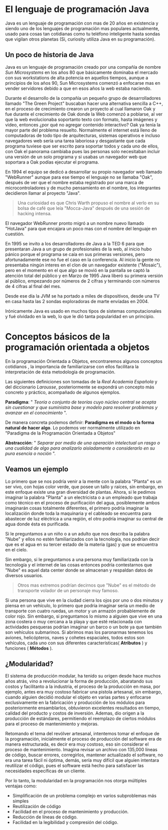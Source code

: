 # El lenguaje de programación Java

Java es un lenguaje de programación con mas de 20 años en existencia
y siendo uno de los lenguajes de programación mas populares actualmente,
usado para cosas tan cotidianas como tu teléfono inteligente hasta
sondas que vigilan otros planetas (Si, curiosity utiliza Java en su
programación).

## Un poco de historia de Java

Java es un lenguaje de programación creado por una compañía de nombre
*Sun Microsystems* en los años 80 que básicamente dominaba el mercado
con sus workstations de alta potencia en aquellos tiempos, aunque a
principios de los años 90, Sun Microsystems comenzó a enfocarse mas en
vender servidores debido a que en esos años la web estaba naciendo.

Durante el desarrollo de la compañía un pequeño grupo de desarrolladores
llamado "The Green Project" buscaban hacer una alternativa sencilla a
C++, en el proceso de crecimiento crearon un proyecto al cual llamaron
Oak y fue durante el crecimiento de Oak donde la Web comenzó a poblarse,
al ver que la web evolucionaba soportanto texto con formato, hasta
imágenes y video, entonces ¿por qué no agregar contenido interactivo?
Oak ya tenía la mayor parte del problema resuelto. Normalmente el
internet está lleno de computadoras de todo tipo de arquitecturas,
sistemas operativos e incluso navegadores web sería una tarea laboriosa
y desgastante que cada programa tuviese que ser escrito para soportar
todos y cada uno de ellos, con Oak el panorama cambiaba pues las personas
solo necesitaban incluir una versión de un solo programa y si usabas
un navegador web que soportara a Oak podías ejecutar el programa.

En 1994 el equipo se dedicó a desarrollar su propio navegador web llamado
"WebRunner" aunque para ese tiempo el lenguaje no se llamaba "Oak", después
de ver que el nombre estaba registrado por una marca de microcontroladores
y de mucho pensamiento en el nombre, los integrantes decidieron llamar al
proyecto "Java".

> Una curiosidad es que Chris Warth propuso el nombre al verlo en su bolsa de
> café que leía "Mocca-Java" después de una sesión de hacking intensa.

El navegador WebRunner pronto migró a un nombre nuevo llamado "HotJava" para
que encajara un poco mas con el nombre del lenguaje en cuestión.

En 1995 se invito a los desarrolladores de Java a la TED 6 para que presentaran
Java a un grupo de profesionales de la web, al inicio hubo pánico porque el
programa se caía en sus primeras versiones, pero afortunadamente ese no fue el
caso en la conferencia. Al inicio la gente no presentaba ningún interes en el
clon de un navegador existente ("Mosaic"), pero en el momento en el que algo
se movió en la pantalla se captó la atención total del público y en Marzo de
1995 Java liberó su primera versión al público, empezando por números de 2 cífras
y terminando con números de 4 cifras al final del mes.

Desde ese día la JVM se ha portado a miles de dispositivos, desde una TV en casa
hasta las 2 sondas exploradoras de marte envíadas en 2004.

Irónicamente Java es usado en muchos tipos de sistemas computacionales y fué
olvidado en la web, lo que le dió tanta popularidad en un principio.

# Conceptos básicos de la programación orientada a objetos

En la programación Orientada a Objetos, encontraremos algunos conceptos cotidianos
, la importancia de familiarizarse con ellos facilitara la interpretación de ésta
metodología de programación.

Las siguientes definiciones son tomadas de la *Real Academia Española* y del
diccionario *Larousse*, posteriormente se expondrá un concepto más concreto
y práctico, acompañado de algunos ejemplos.

**Paradigma**: " *Teoría o conjunto de teorías cuyo núcleo central se acepta sin cuestionar y que suministra base y modelo para resolver problemas y avanzar en el conocimiento* ".

De manera concreta podemos definir:
**Paradigma es el modo o la forma natural de hacer algo**. Lo podemos ver
normalmente utilizado en "Paradigma de la Programación Orientada a Objetos"

**Abstracción**: " *Separar por medio de una operación intelectual un rasgo o una cualidad de algo para analizarlo aisladamente o considerarlo en su pura esencia o noción* ".

## Veamos un ejemplo

Lo primero que se nos podría venir a la mente con la palabra "Planta" es un
ser vivo, con hojas color verde, que posee un tallo y raíces, sin embargo, en
este enfoque existe una gran diversidad de plantas. Ahora, si le pedimos imaginar
la palabra "Planta" a un electricista o a un empleado que trabaja como técnico
en el proceso de purificación del agua, posiblemente ambos imaginarán cosas
totalmente diferentes, el primero podría imaginar la localización donde toda
la maquinaria y el cableado se encuentra para abastecer de luz eléctrica a
una región, el otro podría imaginar su central de agua donde ésta es purificada.

Si le preguntamos a un niño o a un adulto que nos describa la palabra "Nube" y
ellos no estén familiarizados con la tecnología, nos podrían decir que es
el agua en su tercer estado de la materia (gas) y que se encuentra en el cielo.

Sin embargo, si le preguntamos a una persona muy familiarizada con la tecnología
 y el internet de las cosas entonces podría contestarnos que "Nube" es aquel
 data center donde se almacenan y respaldan datos de diversos usuarios.

> Otros mas extremos podrían decirnos que "Nube" es el método de transporte
> volador de un personaje muy famoso.

Si una persona que vive en la ciudad cierra los ojos por uno o dos minutos y
piensa en un vehículo, lo primero que podria imaginar seria un medio de
transporte con cuatro ruedas, un motor y un armazón probablemente de color
rojo. Sin embargo, si preguntamos lo mismo a alguien que vive en una zona
costera o muy cercana a la playa y que esté relacionada con actividades
pesqueras podrían imaginar un barco o un bote ya que también son vehículos
submarinos. Si abrimos mas los paronarmas tenemos los aviones, helicópteros,
naves y cohetes espaciales, todos estos son vehículos, cada uno con sus
diferentes características( **Atributos** ) y funciones ( **Métodos** ).

## ¿Modularidad?

El sistema de producción modular, ha tenido su origen desde hace muchos años
atrás, vino a revolucionar la forma de producción, abaratando sus costos
y facilitanto a la industria, el proceso de la producción en masa, por
ejemplo, antes era muy costoso fabricar una pistola artesanal, sin embargo,
cuando alguien decidió modular el objeto en varias partes y enfocarse
exclusivamente en la fabricación y producción de los módulos para
posteriormente ensamblarlos, obtuvieron excelentes resultados en tiempo,
calidad del producto y costos de inversión. Ademas, dio origen a la producción
de estándares, permitiendo el reemplazo de ciertos módulos para el proceso de
mantenimiento y mejoras.

Retomando el tema del revólver artesanal, intentemos tomar el enfoque de la
programación, inicialmente el proceso de producción del software era de
manera estructurada, es decir era muy costoso, eso sin considerar el proceso
de mantenimiento. Imagina revisar un archivo con 135,000 líneas de código,
buscar errores, corregirlos, mantener actualizado el software, no era una
tarea fácil ni óptima, demás, sería muy difícil que alguien intentara
reutilizar el código, pues el software está hecho para satisfacer las
necesidades específicas de un cliente.

Por lo tanto, la modularidad en la programación nos otorga múltiples ventajas
como:
 * Simplificación de un problema complejo en varios subproblemas más simples
 * Reutilización de código
 * Facilidad en el proceso de mantenimiento y producción.
 * Reducción de líneas de código.
 * Facilidad en la legibilidad y compresión del código.

